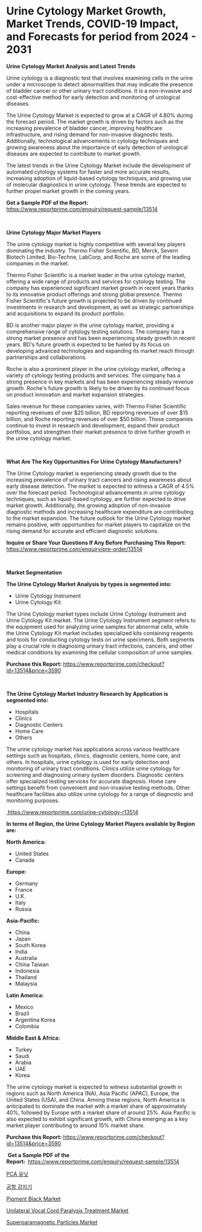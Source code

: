 <p><h1>Urine Cytology Market Growth, Market Trends, COVID-19 Impact, and Forecasts for period from 2024 - 2031</h1></p><p><strong>Urine Cytology Market Analysis and Latest Trends</strong></p>
<p><p>Urine cytology is a diagnostic test that involves examining cells in the urine under a microscope to detect abnormalities that may indicate the presence of bladder cancer or other urinary tract conditions. It is a non-invasive and cost-effective method for early detection and monitoring of urological diseases.</p><p>The Urine Cytology Market is expected to grow at a CAGR of 4.80% during the forecast period. The market growth is driven by factors such as the increasing prevalence of bladder cancer, improving healthcare infrastructure, and rising demand for non-invasive diagnostic tests. Additionally, technological advancements in cytology techniques and growing awareness about the importance of early detection of urological diseases are expected to contribute to market growth.</p><p>The latest trends in the Urine Cytology Market include the development of automated cytology systems for faster and more accurate results, increasing adoption of liquid-based cytology techniques, and growing use of molecular diagnostics in urine cytology. These trends are expected to further propel market growth in the coming years.</p></p>
<p><strong>Get a Sample PDF of the Report:&nbsp;</strong> <a href="https://www.reportprime.com/enquiry/request-sample/13514">https://www.reportprime.com/enquiry/request-sample/13514</a></p>
<p>&nbsp;</p>
<p><strong>Urine Cytology Major Market Players</strong></p>
<p><p>The urine cytology market is highly competitive with several key players dominating the industry. Thermo Fisher Scientific, BD, Merck, Severn Biotech Limited, Bio-Techne, LabCorp, and Roche are some of the leading companies in the market.</p><p>Thermo Fisher Scientific is a market leader in the urine cytology market, offering a wide range of products and services for cytology testing. The company has experienced significant market growth in recent years thanks to its innovative product offerings and strong global presence. Thermo Fisher Scientific's future growth is projected to be driven by continued investments in research and development, as well as strategic partnerships and acquisitions to expand its product portfolio.</p><p>BD is another major player in the urine cytology market, providing a comprehensive range of cytology testing solutions. The company has a strong market presence and has been experiencing steady growth in recent years. BD's future growth is expected to be fueled by its focus on developing advanced technologies and expanding its market reach through partnerships and collaborations.</p><p>Roche is also a prominent player in the urine cytology market, offering a variety of cytology testing products and services. The company has a strong presence in key markets and has been experiencing steady revenue growth. Roche's future growth is likely to be driven by its continued focus on product innovation and market expansion strategies.</p><p>Sales revenue for these companies varies, with Thermo Fisher Scientific reporting revenues of over $25 billion, BD reporting revenues of over $15 billion, and Roche reporting revenues of over $50 billion. These companies continue to invest in research and development, expand their product portfolios, and strengthen their market presence to drive further growth in the urine cytology market.</p></p>
<p>&nbsp;</p>
<p><strong>What Are The Key Opportunities For Urine Cytology Manufacturers?</strong></p>
<p><p>The Urine Cytology market is experiencing steady growth due to the increasing prevalence of urinary tract cancers and rising awareness about early disease detection. The market is expected to witness a CAGR of 4.5% over the forecast period. Technological advancements in urine cytology techniques, such as liquid-based cytology, are further expected to drive market growth. Additionally, the growing adoption of non-invasive diagnostic methods and increasing healthcare expenditure are contributing to the market expansion. The future outlook for the Urine Cytology market remains positive, with opportunities for market players to capitalize on the rising demand for accurate and efficient diagnostic solutions.</p></p>
<p><strong>Inquire or Share Your Questions If Any Before Purchasing This Report:</strong> <a href="https://www.reportprime.com/enquiry/pre-order/13514">https://www.reportprime.com/enquiry/pre-order/13514</a></p>
<p>&nbsp;</p>
<p><strong>Market Segmentation</strong></p>
<p><strong>The Urine Cytology Market Analysis by types is segmented into:</strong></p>
<p><ul><li>Urine Cytology Instrument</li><li>Urine Cytology Kit</li></ul></p>
<p><p>The Urine Cytology market types include Urine Cytology Instrument and Urine Cytology Kit market. The Urine Cytology Instrument segment refers to the equipment used for analyzing urine samples for abnormal cells, while the Urine Cytology Kit market includes specialized kits containing reagents and tools for conducting cytology tests on urine specimens. Both segments play a crucial role in diagnosing urinary tract infections, cancers, and other medical conditions by examining the cellular composition of urine samples.</p></p>
<p><strong>Purchase this Report:&nbsp;</strong><a href="https://www.reportprime.com/checkout?id=13514&price=3590">https://www.reportprime.com/checkout?id=13514&price=3590</a></p>
<p>&nbsp;</p>
<p><strong>The Urine Cytology Market Industry Research by Application is segmented into:</strong></p>
<p><ul><li>Hospitals</li><li>Clinics</li><li>Diagnostic Centers</li><li>Home Care</li><li>Others</li></ul></p>
<p><p>The urine cytology market has applications across various healthcare settings such as hospitals, clinics, diagnostic centers, home care, and others. In hospitals, urine cytology is used for early detection and monitoring of urinary tract conditions. Clinics utilize urine cytology for screening and diagnosing urinary system disorders. Diagnostic centers offer specialized testing services for accurate diagnosis. Home care settings benefit from convenient and non-invasive testing methods. Other healthcare facilities also utilize urine cytology for a range of diagnostic and monitoring purposes.</p></p>
<p><a href="https://www.reportprime.com/urine-cytology-r13514">&nbsp;https://www.reportprime.com/urine-cytology-r13514</a></p>
<p><strong>In terms of Region, the Urine Cytology Market Players available by Region are:</strong></p>
<p>
    <p> <strong> North America: </strong>
        <ul>
            <li>United States</li>
            <li>Canada</li>
        </ul>
        </p> 
    <p> <strong> Europe: </strong>
        <ul>
            <li>Germany</li>
            <li>France</li>
            <li>U.K.</li>
            <li>Italy</li>
            <li>Russia</li>
        </ul>
        </p> 
    <p> <strong> Asia-Pacific: </strong>
        <ul>
            <li>China</li>
            <li>Japan</li>
            <li>South Korea</li>
            <li>India</li>
            <li>Australia</li>
            <li>China Taiwan</li>
            <li>Indonesia</li>
            <li>Thailand</li>
            <li>Malaysia</li>
        </ul>
        </p> 
    <p> <strong> Latin America: </strong>
        <ul>
            <li>Mexico</li>
            <li>Brazil</li>
            <li>Argentina Korea</li>
            <li>Colombia</li>
        </ul>
        </p> 
    <p> <strong> Middle East & Africa: </strong>
        <ul>
            <li>Turkey</li>
            <li>Saudi</li>
            <li>Arabia</li>
            <li>UAE</li>
            <li>Korea</li>
        </ul>
    </p>
    </p>
<p><p>The urine cytology market is expected to witness substantial growth in regions such as North America (NA), Asia Pacific (APAC), Europe, the United States (USA), and China. Among these regions, North America is anticipated to dominate the market with a market share of approximately 40%, followed by Europe with a market share of around 25%. Asia Pacific is also expected to exhibit significant growth, with China emerging as a key market player contributing to around 15% market share.</p></p>
<p><strong>Purchase this Report: </strong><a href="https://www.reportprime.com/checkout?id=13514&price=3590">https://www.reportprime.com/checkout?id=13514&price=3590</a></p>
<p>&nbsp;<strong>Get a Sample PDF of the Report:&nbsp;&nbsp;</strong><a href="https://www.reportprime.com/enquiry/request-sample/13514">https://www.reportprime.com/enquiry/request-sample/13514</a></p>
<p><strong></strong></p>
<p><p><a href="https://github.com/CliftonFisher9067/Market-Research-Report-List-1/blob/main/329247622583.md">PCA 유닛</a></p><p><a href="https://github.com/vskv4779xr1/Market-Research-Report-List-1/blob/main/823259222582.md">공항 감지기</a></p><p><a href="https://issuu.com/reportprime-2/docs/pigment-black-market-size-2030.pptx">Pigment Black Market</a></p><p><a href="https://github.com/mahnoor2003/Market-Research-Report-List-4/blob/main/unilateral-vocal-cord-paralysis-treatment-market.md">Unilateral Vocal Cord Paralysis Treatment Market</a></p><p><a href="https://issuu.com/reportprime-2/docs/superparamagnetic-particles-market-size-2030.pptx">Superparamagnetic Particles Market</a></p></p>